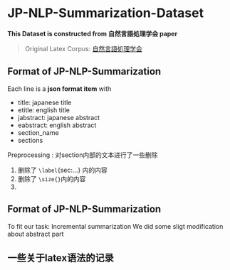 # JP-NLP-Summarization-Dataset

**This Dataset is constructed from 自然言語処理学会 paper**

> Original Latex Corpus: [自然言語処理学会](https://www.anlp.jp/resource/journal_latex/index.html)



## Format of JP-NLP-Summarization

Each line is a **json format item** with

* title: japanese title
* etitle: english title
* jabstract: japanese abstract
* eabstract: english abstract
* section_name
* sections

Preprocessing : 对section内部的文本进行了一些删除

1. 删除了 `\label`{sec:...} 内的内容
2. 删除了 `\size{}`内的内容
3. 

## Format of JP-NLP-Summarization

To fit our task: Incremental summarization
We did some sligt modification about abstract part 



## 一些关于latex语法的记录
